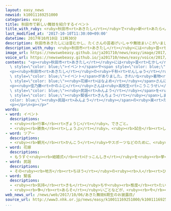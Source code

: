 ```yaml
---
layout: easy_news
newsid: k10011169251000
categories: easy
title: 秋田市で新しい舞妓を紹介するイベント
title_with_ruby: <ruby>秋田市<rt>あきたし</rt></ruby>で<ruby>新<rt>あたら</rt></ruby>しい<ruby>舞妓<rt>まいこ</rt></ruby>を<ruby>紹介<rt>しょうかい</rt></ruby>するイベント
last_modified_at: '2017-10-10T11:30:00+09:00'
datetime: 2017年10月10日 11時30分
description: 秋田市あきたしには昔むかし、たくさんの芸者げいしゃや舞妓まいこがいました。
description_with_ruby: <ruby>秋田市<rt>あきたし</rt></ruby>には<ruby>昔<rt>むかし</rt></ruby>、たくさんの<ruby>芸者<rt>げいしゃ</rt></ruby>や<ruby>舞妓<rt>まいこ</rt></ruby>がいました。
image_url: https://newswebeasy.github.io/ja201710/news/easy/image/2017/10/10/k10011169251000.jpg
voice_url: https://newswebeasy.github.io/ja201710/news/easy/voice/2017/10/10/k10011169251000.mp3
contents: "<p><ruby>秋田市<rt>あきたし</rt></ruby>には<ruby>昔<rt>むかし</rt></ruby>、たくさんの<ruby>芸者<rt>げいしゃ</rt></ruby>や<ruby>舞妓<rt>まいこ</rt></ruby>がいました。<ruby>秋田市<rt>あきたし</rt></ruby>にある<ruby>会社<rt>かいしゃ</rt></ruby>は、いなくなった<ruby>舞妓<rt>まいこ</rt></ruby>を<ruby>新<rt>あたら</rt></ruby>しく<ruby>育<rt>そだ</rt></ruby>てて、<ruby>舞妓<rt>まいこ</rt></ruby>に<ruby>会<rt>あ</rt></ruby>う<span\
  \ style=\"color: blue;\">イベント</span>や<span style=\"color: blue;\">ツアー</span>を<ruby>開<rt>ひら</rt></ruby>いています。</p>\n\
  <p><ruby>秋田市<rt>あきたし</rt></ruby>の<ruby>千秋<rt>せんしゅう</rt></ruby><ruby>公園<rt>こうえん</rt></ruby>で<ruby>５日<rt>いつか</rt></ruby>、<ruby>新<rt>あたら</rt></ruby>しく<ruby>舞妓<rt>まいこ</rt></ruby>になった<ruby>佳乃藤<rt>かのふじ</rt></ruby>さんを<ruby>紹介<rt>しょうかい</rt></ruby>する<span\
  \ style=\"color: blue;\">イベント</span>がありました。きれいな<ruby>着物<rt>きもの</rt></ruby>を<ruby>着<rt>き</rt></ruby>た<ruby>佳乃藤<rt>かのふじ</rt></ruby>さんは、<span\
  \ style=\"color: blue;\"><ruby>花嫁<rt>はなよめ</rt></ruby></span>さんになりたいと<ruby>思<rt>おも</rt></ruby>う<ruby>若<rt>わか</rt></ruby>い<ruby>女性<rt>じょせい</rt></ruby>の<ruby>踊<rt>おど</rt></ruby>りを<ruby>踊<rt>おど</rt></ruby>りました。</p>\n\
  <p><ruby>佳乃藤<rt>かのふじ</rt></ruby>さんは<ruby>高校生<rt>こうこうせい</rt></ruby>のときに<ruby>秋田<rt>あきた</rt></ruby>の<span\
  \ style=\"color: blue;\"><ruby>民謡<rt>みんよう</rt></ruby></span>を<ruby>習<rt>なら</rt></ruby>っていて、<ruby>舞妓<rt>まいこ</rt></ruby>になるために１<ruby>年<rt>ねん</rt></ruby>、<ruby>歌<rt>うた</rt></ruby>や<ruby>踊<rt>おど</rt></ruby>りの<ruby>練習<rt>れんしゅう</rt></ruby>をしてきました。<ruby>佳乃藤<rt>かのふじ</rt></ruby>さんは「<ruby>人<rt>ひと</rt></ruby>の<ruby>前<rt>まえ</rt></ruby>で<ruby>踊<rt>おど</rt></ruby>るのは<ruby>初<rt>はじ</rt></ruby>めてなので<span\
  \ style=\"color: blue;\"><ruby>緊張<rt>きんちょう</rt></ruby></span>しました。みなさんに<span style=\"\
  color: blue;\"><ruby>民謡<rt>みんよう</rt></ruby></span>の<ruby>楽<rt>たの</rt></ruby>しさを<ruby>伝<rt>つた</rt></ruby>えることができる<ruby>舞妓<rt>まいこ</rt></ruby>になりたいです」と<ruby>話<rt>はな</rt></ruby>していました。</p>\n\
  <p></p>\n<p></p>"
words:
- word: イベント
  descriptions:
  - <ruby><rb>行事</rb><rt>ぎょうじ</rt></ruby>。できごと。
  - <ruby><rb>勝負</rb><rt>しょうぶ</rt></ruby>。<ruby><rb>試合</rb><rt>しあい</rt></ruby>。
- word: ツアー
  descriptions:
  - <ruby><rb>観光</rb><rt>かんこう</rt></ruby>やスポーツなどのために、<ruby><rb>団体</rb><rt>だんたい</rt></ruby>で<ruby><rb>行</rb><rt>い</rt></ruby>く<ruby><rb>旅行</rb><rt>りょこう</rt></ruby>。
- word: 花嫁
  descriptions:
  - もうすぐ<ruby><rb>結婚式</rb><rt>けっこんしき</rt></ruby>を<ruby><rb>挙</rb><rt>あ</rt></ruby>げる、または<ruby><rb>挙</rb><rt>あ</rt></ruby>げたばかりの<ruby><rb>女</rb><rt>おんな</rt></ruby>の<ruby><rb>人</rb><rt>ひと</rt></ruby>。<ruby><rb>新婦</rb><rt>しんぷ</rt></ruby>。
- word: 民謡
  descriptions:
  - その<ruby><rb>地方</rb><rt>ちほう</rt></ruby>の<ruby><rb>人</rb><rt>ひと</rt></ruby>たちの<ruby><rb>間</rb><rt>あいだ</rt></ruby>に<ruby><rb>生</rb><rt>う</rt></ruby>まれ、その<ruby><rb>地方</rb><rt>ちほう</rt></ruby>の<ruby><rb>生活</rb><rt>せいかつ</rt></ruby>や、<ruby><rb>人々</rb><rt>ひとびと</rt></ruby>の<ruby><rb>気持</rb><rt>きも</rt></ruby>ちが<ruby><rb>表</rb><rt>あらわ</rt></ruby>されている<ruby><rb>歌</rb><rt>うた</rt></ruby>。
- word: 緊張
  descriptions:
  - <ruby><rb>気持</rb><rt>きも</rt></ruby>ちや<ruby><rb>態度</rb><rt>たいど</rt></ruby>が、<ruby><rb>引</rb><rt>ひ</rt></ruby>きしまること。
  - <ruby><rb>争</rb><rt>あらそ</rt></ruby>いごとなどが、<ruby><rb>今</rb><rt>いま</rt></ruby>にも<ruby><rb>起</rb><rt>お</rt></ruby>こりそうなようす。
web_news_url: /news/web/2017/10/06/あきた舞妓6期生のお披露目/
source_url: http://www3.nhk.or.jp/news/easy/k10011169251000/k10011169251000.html
...
```

